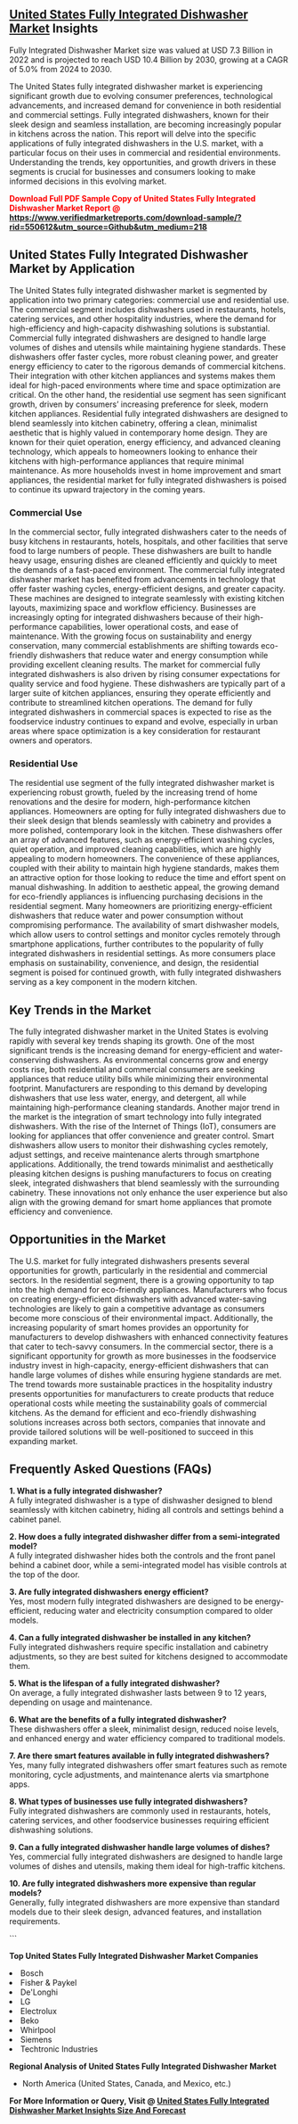 <h2><a href="https://www.verifiedmarketreports.com/download-sample/?rid=550612&amp;utm_source=Github&amp;utm_medium=218" target="_blank">United States Fully Integrated Dishwasher Market</a> Insights</h2><p>Fully Integrated Dishwasher Market size was valued at USD 7.3 Billion in 2022 and is projected to reach USD 10.4 Billion by 2030, growing at a CAGR of 5.0% from 2024 to 2030.</p><p> <p>The United States fully integrated dishwasher market is experiencing significant growth due to evolving consumer preferences, technological advancements, and increased demand for convenience in both residential and commercial settings. Fully integrated dishwashers, known for their sleek design and seamless installation, are becoming increasingly popular in kitchens across the nation. This report will delve into the specific applications of fully integrated dishwashers in the U.S. market, with a particular focus on their uses in commercial and residential environments. Understanding the trends, key opportunities, and growth drivers in these segments is crucial for businesses and consumers looking to make informed decisions in this evolving market. <strong><p><span class=""><span style="color: #ff0000;"><strong>Download Full PDF Sample Copy of United States Fully Integrated Dishwasher Market Report</strong> @ </span><a href="https://www.verifiedmarketreports.com/download-sample/?rid=550612&amp;utm_source=Github&amp;utm_medium=218" target="_blank">https://www.verifiedmarketreports.com/download-sample/?rid=550612&amp;utm_source=Github&amp;utm_medium=218</a></span></p></strong></p> <h2>United States Fully Integrated Dishwasher Market by Application</h2> <p>The United States fully integrated dishwasher market is segmented by application into two primary categories: commercial use and residential use. The commercial segment includes dishwashers used in restaurants, hotels, catering services, and other hospitality industries, where the demand for high-efficiency and high-capacity dishwashing solutions is substantial. Commercial fully integrated dishwashers are designed to handle large volumes of dishes and utensils while maintaining hygiene standards. These dishwashers offer faster cycles, more robust cleaning power, and greater energy efficiency to cater to the rigorous demands of commercial kitchens. Their integration with other kitchen appliances and systems makes them ideal for high-paced environments where time and space optimization are critical. On the other hand, the residential use segment has seen significant growth, driven by consumers’ increasing preference for sleek, modern kitchen appliances. Residential fully integrated dishwashers are designed to blend seamlessly into kitchen cabinetry, offering a clean, minimalist aesthetic that is highly valued in contemporary home design. They are known for their quiet operation, energy efficiency, and advanced cleaning technology, which appeals to homeowners looking to enhance their kitchens with high-performance appliances that require minimal maintenance. As more households invest in home improvement and smart appliances, the residential market for fully integrated dishwashers is poised to continue its upward trajectory in the coming years.</p> <h3>Commercial Use</h3> <p>In the commercial sector, fully integrated dishwashers cater to the needs of busy kitchens in restaurants, hotels, hospitals, and other facilities that serve food to large numbers of people. These dishwashers are built to handle heavy usage, ensuring dishes are cleaned efficiently and quickly to meet the demands of a fast-paced environment. The commercial fully integrated dishwasher market has benefited from advancements in technology that offer faster washing cycles, energy-efficient designs, and greater capacity. These machines are designed to integrate seamlessly with existing kitchen layouts, maximizing space and workflow efficiency. Businesses are increasingly opting for integrated dishwashers because of their high-performance capabilities, lower operational costs, and ease of maintenance. With the growing focus on sustainability and energy conservation, many commercial establishments are shifting towards eco-friendly dishwashers that reduce water and energy consumption while providing excellent cleaning results. The market for commercial fully integrated dishwashers is also driven by rising consumer expectations for quality service and food hygiene. These dishwashers are typically part of a larger suite of kitchen appliances, ensuring they operate efficiently and contribute to streamlined kitchen operations. The demand for fully integrated dishwashers in commercial spaces is expected to rise as the foodservice industry continues to expand and evolve, especially in urban areas where space optimization is a key consideration for restaurant owners and operators.</p> <h3>Residential Use</h3> <p>The residential use segment of the fully integrated dishwasher market is experiencing robust growth, fueled by the increasing trend of home renovations and the desire for modern, high-performance kitchen appliances. Homeowners are opting for fully integrated dishwashers due to their sleek design that blends seamlessly with cabinetry and provides a more polished, contemporary look in the kitchen. These dishwashers offer an array of advanced features, such as energy-efficient washing cycles, quiet operation, and improved cleaning capabilities, which are highly appealing to modern homeowners. The convenience of these appliances, coupled with their ability to maintain high hygiene standards, makes them an attractive option for those looking to reduce the time and effort spent on manual dishwashing. In addition to aesthetic appeal, the growing demand for eco-friendly appliances is influencing purchasing decisions in the residential segment. Many homeowners are prioritizing energy-efficient dishwashers that reduce water and power consumption without compromising performance. The availability of smart dishwasher models, which allow users to control settings and monitor cycles remotely through smartphone applications, further contributes to the popularity of fully integrated dishwashers in residential settings. As more consumers place emphasis on sustainability, convenience, and design, the residential segment is poised for continued growth, with fully integrated dishwashers serving as a key component in the modern kitchen.</p> <h2>Key Trends in the Market</h2> <p>The fully integrated dishwasher market in the United States is evolving rapidly with several key trends shaping its growth. One of the most significant trends is the increasing demand for energy-efficient and water-conserving dishwashers. As environmental concerns grow and energy costs rise, both residential and commercial consumers are seeking appliances that reduce utility bills while minimizing their environmental footprint. Manufacturers are responding to this demand by developing dishwashers that use less water, energy, and detergent, all while maintaining high-performance cleaning standards. Another major trend in the market is the integration of smart technology into fully integrated dishwashers. With the rise of the Internet of Things (IoT), consumers are looking for appliances that offer convenience and greater control. Smart dishwashers allow users to monitor their dishwashing cycles remotely, adjust settings, and receive maintenance alerts through smartphone applications. Additionally, the trend towards minimalist and aesthetically pleasing kitchen designs is pushing manufacturers to focus on creating sleek, integrated dishwashers that blend seamlessly with the surrounding cabinetry. These innovations not only enhance the user experience but also align with the growing demand for smart home appliances that promote efficiency and convenience.</p> <h2>Opportunities in the Market</h2> <p>The U.S. market for fully integrated dishwashers presents several opportunities for growth, particularly in the residential and commercial sectors. In the residential segment, there is a growing opportunity to tap into the high demand for eco-friendly appliances. Manufacturers who focus on creating energy-efficient dishwashers with advanced water-saving technologies are likely to gain a competitive advantage as consumers become more conscious of their environmental impact. Additionally, the increasing popularity of smart homes provides an opportunity for manufacturers to develop dishwashers with enhanced connectivity features that cater to tech-savvy consumers. In the commercial sector, there is a significant opportunity for growth as more businesses in the foodservice industry invest in high-capacity, energy-efficient dishwashers that can handle large volumes of dishes while ensuring hygiene standards are met. The trend towards more sustainable practices in the hospitality industry presents opportunities for manufacturers to create products that reduce operational costs while meeting the sustainability goals of commercial kitchens. As the demand for efficient and eco-friendly dishwashing solutions increases across both sectors, companies that innovate and provide tailored solutions will be well-positioned to succeed in this expanding market.</p> <h2>Frequently Asked Questions (FAQs)</h2> <p><strong>1. What is a fully integrated dishwasher?</strong><br> A fully integrated dishwasher is a type of dishwasher designed to blend seamlessly with kitchen cabinetry, hiding all controls and settings behind a cabinet panel.</p> <p><strong>2. How does a fully integrated dishwasher differ from a semi-integrated model?</strong><br> A fully integrated dishwasher hides both the controls and the front panel behind a cabinet door, while a semi-integrated model has visible controls at the top of the door.</p> <p><strong>3. Are fully integrated dishwashers energy efficient?</strong><br> Yes, most modern fully integrated dishwashers are designed to be energy-efficient, reducing water and electricity consumption compared to older models.</p> <p><strong>4. Can a fully integrated dishwasher be installed in any kitchen?</strong><br> Fully integrated dishwashers require specific installation and cabinetry adjustments, so they are best suited for kitchens designed to accommodate them.</p> <p><strong>5. What is the lifespan of a fully integrated dishwasher?</strong><br> On average, a fully integrated dishwasher lasts between 9 to 12 years, depending on usage and maintenance.</p> <p><strong>6. What are the benefits of a fully integrated dishwasher?</strong><br> These dishwashers offer a sleek, minimalist design, reduced noise levels, and enhanced energy and water efficiency compared to traditional models.</p> <p><strong>7. Are there smart features available in fully integrated dishwashers?</strong><br> Yes, many fully integrated dishwashers offer smart features such as remote monitoring, cycle adjustments, and maintenance alerts via smartphone apps.</p> <p><strong>8. What types of businesses use fully integrated dishwashers?</strong><br> Fully integrated dishwashers are commonly used in restaurants, hotels, catering services, and other foodservice businesses requiring efficient dishwashing solutions.</p> <p><strong>9. Can a fully integrated dishwasher handle large volumes of dishes?</strong><br> Yes, commercial fully integrated dishwashers are designed to handle large volumes of dishes and utensils, making them ideal for high-traffic kitchens.</p> <p><strong>10. Are fully integrated dishwashers more expensive than regular models?</strong><br> Generally, fully integrated dishwashers are more expensive than standard models due to their sleek design, advanced features, and installation requirements.</p> ```</p><p><strong>Top United States Fully Integrated Dishwasher Market Companies</strong></p><div data-test-id=""><p><li>Bosch</li><li> Fisher & Paykel</li><li> De'Longhi</li><li> LG</li><li> Electrolux</li><li> Beko</li><li> Whirlpool</li><li> Siemens</li><li> Techtronic Industries</li></p><div><strong>Regional Analysis of&nbsp;United States Fully Integrated Dishwasher Market</strong></div><ul><li dir="ltr"><p dir="ltr">North America&nbsp;(United States, Canada, and Mexico, etc.)</p></li></ul><p><strong>For More Information or Query, Visit @&nbsp;</strong><strong><a href="https://www.verifiedmarketreports.com/product/fully-integrated-dishwasher-market/?utm_source=Github&amp;utm_medium=218" target="_blank">United States Fully Integrated Dishwasher Market Insights Size And Forecast</a></strong></p></div>
